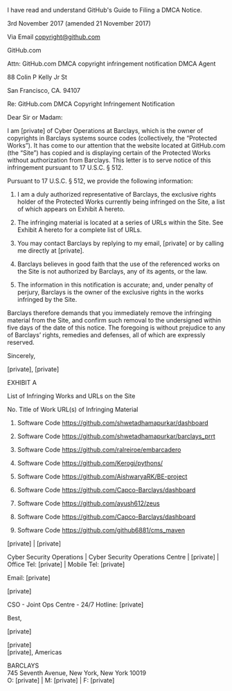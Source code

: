 I have read and understand GitHub's Guide to Filing a DMCA Notice.  
  
3rd November 2017 (amended 21 November 2017)  
  
Via Email copyright@github.com  
  
GitHub.com  
  
Attn: GitHub.com DMCA copyright infringement notification DMCA Agent  
  
88 Colin P Kelly Jr St  
  
San Francisco, CA. 94107  
  
Re: GitHub.com DMCA Copyright Infringement Notification  
  
Dear Sir or Madam:  
  
I am [private] of Cyber Operations at Barclays, which is the owner of copyrights in Barclays systems source codes (collectively, the “Protected Works”). It has come to our attention that the website located at GitHub.com (the “Site”) has copied and is displaying certain of the Protected Works without authorization from Barclays. This letter is to serve notice of this infringement pursuant to 17 U.S.C. § 512.  
  
Pursuant to 17 U.S.C. § 512, we provide the following information:  
  
1. I am a duly authorized representative of Barclays, the exclusive rights holder of the Protected Works currently being infringed on the Site, a list of which appears on Exhibit A hereto.  
  
2. The infringing material is located at a series of URLs within the Site. See Exhibit A hereto for a complete list of URLs.  
  
3. You may contact Barclays by replying to my email, [private] or by calling me directly at [private].  
  
4. Barclays believes in good faith that the use of the referenced works on the Site is not authorized by Barclays, any of its agents, or the law.  
  
5. The information in this notification is accurate; and, under penalty of perjury, Barclays is the owner of the exclusive rights in the works infringed by the Site.  
  
Barclays therefore demands that you immediately remove the infringing material from the Site, and confirm such removal to the undersigned within five days of the date of this notice. The foregoing is without prejudice to any of Barclays’ rights, remedies and defenses, all of which are expressly reserved.  
  
Sincerely,  
  
[private], [private]
  
EXHIBIT A  
  
List of Infringing Works and URLs on the Site  
  
No. Title of Work URL(s) of Infringing Material  
  
1. Software Code https://github.com/shwetadhamapurkar/dashboard  
  
2. Software Code https://github.com/shwetadhamapurkar/barclays_prrt  
  
3. Software Code https://github.com/ralreiroe/embarcadero  
  
4. Software Code https://github.com/Kerogi/pythons/  
  
5. Software Code https://github.com/AishwaryaRK/BE-project  
  
6. Software Code https://github.com/Capco-Barclays/dashboard  
  
7. Software Code https://github.com/ayush612/zeus  
  
8. Software Code https://github.com/Capco-Barclays/dashboard  
  
9. Software Code https://github.com/github6881/cms_maven  
  
[private] | [private]  
  
Cyber Security Operations | Cyber Security Operations Centre | [private] | Office Tel: [private] | Mobile Tel: [private]
  
Email: [private]  
  
[private]
  
CSO - Joint Ops Centre - 24/7 Hotline: [private]
  
Best,  
  
[private]    
  
[private]   
[private], Americas  
  
BARCLAYS  
745 Seventh Avenue, New York, New York 10019  
O: [private] | M: [private] | F: [private]
